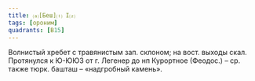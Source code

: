 ```yaml
---
title: ⒜[Беш]⒯ I⒵
tags: [ороним]
quadrants: [В15]
---
```


Волнистый хребет с травянистым зап. склоном; на вост. выходы скал. Протянулся к
Ю-ЮЮЗ от г. Легенер до нп Курортное (Феодос.) – ср. также тюрк. башташ –
«надгробный камень».
